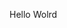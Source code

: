 Hello Wolrd































































































































































































































































































































































































































































































































































































